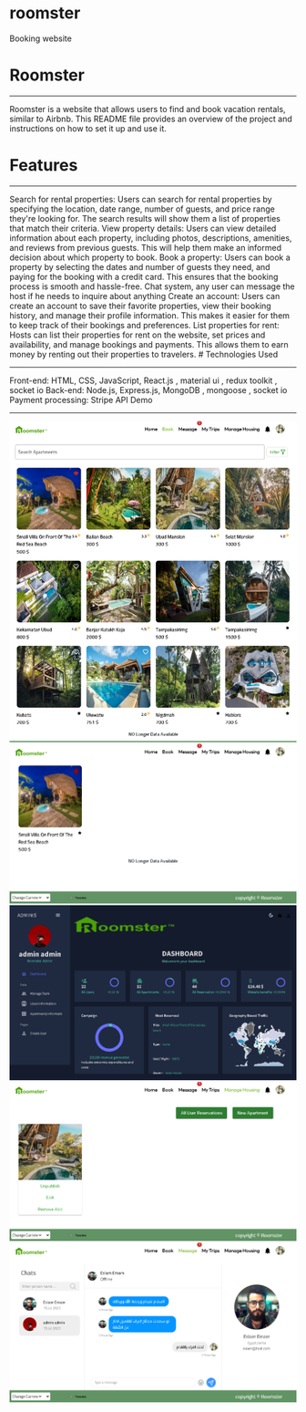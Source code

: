 # roomster
Booking website
# Roomster
<hr/>
Roomster is a website that allows users to find and book vacation rentals, similar to Airbnb. This README file provides an overview of the project and instructions on how to set it up and use it.

# Features
<hr/>
Search for rental properties: Users can search for rental properties by specifying the location, date range, number of guests, and price range they're looking for. The search results will show them a list of properties that match their criteria.
View property details: Users can view detailed information about each property, including photos, descriptions, amenities, and reviews from previous guests. This will help them make an informed decision about which property to book.
Book a property: Users can book a property by selecting the dates and number of guests they need, and paying for the booking with a credit card. This ensures that the booking process is smooth and hassle-free.
Chat system, any user can message the host if he needs to inquire about anything
Create an account: Users can create an account to save their favorite properties, view their booking history, and manage their profile information. This makes it easier for them to keep track of their bookings and preferences.
List properties for rent: Hosts can list their properties for rent on the website, set prices and availability, and manage bookings and payments. This allows them to earn money by renting out their properties to travelers.
# Technologies Used
<hr/>
Front-end: HTML, CSS, JavaScript, React.js , material ui , redux toolkit , socket io
Back-end: Node.js, Express.js, MongoDB , mongoose , socket io
Payment processing: Stripe API
Demo
<hr/>
<img src="./client/src/assets/68747470733a2f2f696d6774722e65652f696d616765732f323032332f30372f31352f31393434376137616232373535636662373561383533353265393263346531342e706e67.png" alt ="" />
<img src="./client/src/assets/68747470733a2f2f696d6774722e65652f696d616765732f323032332f30372f31352f32313763336532373734623163343537623863663831626430393963383462322e706e67.png" alt ="" />
<img src="./client/src/assets/68747470733a2f2f696d6774722e65652f696d616765732f323032332f30372f31352f39316630666664613037323938396432333434613732393833363465393763382e706e67.png" alt ="" />
<img src="./client/src/assets/68747470733a2f2f696d6774722e65652f696d616765732f323032332f30372f31352f65633662346239663531306139393235356466323532363032396662343164632e706e67.png" alt ="" />
<img src="./client/src/assets/68747470733a2f2f696d6774722e65652f696d616765732f323032332f30372f31352f34396261613866616564363861623430333866613466373031323539613636322e706e67.png" alt ="" />
